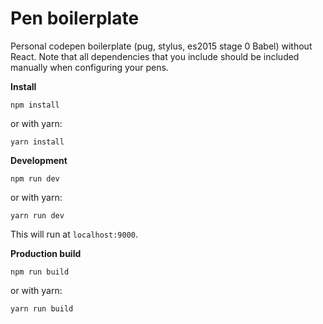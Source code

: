 # Pen boilerplate
Personal codepen boilerplate (pug, stylus, es2015 stage 0 Babel) without React. Note that all dependencies that you include should be included manually when configuring your pens.

**Install**
````
npm install
````
or with yarn:
````
yarn install
````

**Development**
````
npm run dev
````
or with yarn:
````
yarn run dev
````
This will run at `localhost:9000`.

**Production build**
````
npm run build
````
or with yarn:
````
yarn run build
````
